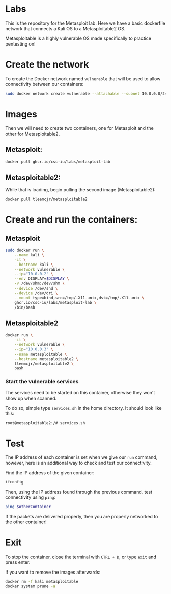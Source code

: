 # Labs 

This is the repository for the Metasploit lab. Here we have a basic dockerfile network that connects a Kali OS to a Metasploitable2 OS. 
   
Metasploitable is a highly vulnerable OS made specifically to practice pentesting on!

# Create the network
To create the Docker network named `vulnerable` that will be used to allow connectivity between our containers:
```bash
sudo docker network create vulnerable --attachable --subnet 10.0.0.0/24
```
# Images
Then we will need to create two containers, one for Metasploit and the other for Metasploitable2.

## Metasploit:
```bash
docker pull ghcr.io/csc-iu/labs/metasploit-lab
```

## Metasploitable2:
While that is loading, begin pulling the second image (Metasploitable2):
```bash
docker pull tleemcjr/metasploitable2
```

# Create and run the containers:
## Metasploit
```bash
sudo docker run \
    --name kali \
    -it \
    --hostname kali \
    --network vulnerable \
    --ip="10.0.0.2" \
    --env DISPLAY=$DISPLAY \
    -v /dev/shm:/dev/shm \
    --device /dev/snd \
    --device /dev/dri \
    --mount type=bind,src=/tmp/.X11-unix,dst=/tmp/.X11-unix \
    ghcr.io/csc-iu/labs/metasploit-lab \
    /bin/bash
```
## Metasploitable2 
```bash
docker run \
    -it \
    --network vulnerable \
    --ip="10.0.0.3" \
    --name metasploitable \
    --hostname metasploitable2 \
    tleemcjr/metasploitable2 \
    bash
```
### Start the vulnerable services
The services need to be started on this container, otherwise they won't show up when scanned. 

To do so, simple type `services.sh` in the home directory. It should look like this: 
```bash
root@metasploitable2:/# services.sh
```
# Test
The IP address of each container is set when we give our `run` command, however, here is an additional way to check and test our connectivity.

Find the IP address of the given container:
```bash
ifconfig
```

Then, using the IP address found through the previous command, test connectivity using `ping`:
```bash
ping $otherContainer
```

If the packets are delivered properly, then you are properly networked to the other container!


# Exit

To stop the container, close the terminal with `CTRL + D`, or type `exit` and press enter.

If you want to remove the images afterwards:
```bash
docker rm -f kali metasploitable
docker system prune -a
```

